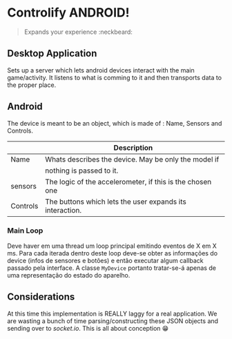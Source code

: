 # Controlify ANDROID!

> Expands your experience :neckbeard:

## Desktop Application

Sets up a server which lets android devices interact with the main game/activity. It listens to what is comming to it and then transports data to the proper place.

## Android

The device is meant to be an object, which is made of : Name, Sensors and Controls.

|          |                        Description                        |
| -------- | --------------------------------------------------------- |
| Name     | Whats describes the device. May be only the model if      |
|          | nothing is passed to it.                                  |
| sensors  | The logic of the accelerometer, if this is the chosen one |
| Controls | The buttons which lets the user expands its interaction.  |


### Main Loop

Deve haver em uma thread um loop principal emitindo eventos de X em X ms. Para cada iterada dentro deste loop deve-se obter as informações do device (infos de sensores e botões) e então executar algum callback passado pela interface. A classe `MyDevice` portanto tratar-se-á apenas de uma representação do estado do aparelho.


## Considerations

At this time this implementation is REALLY laggy for a real application. We are wasting a bunch of time parsing/constructing these JSON objects and sending over to *socket.io*. This is all about conception :grin:
